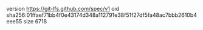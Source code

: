 version https://git-lfs.github.com/spec/v1
oid sha256:01ffaef71bb4f0e43174d348a112791e38f51f27df5fa48ac7bbb2610b4eee55
size 6718
